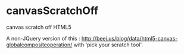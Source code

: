 canvasScratchOff
================

canvas scratch off HTML5

A non-JQuery version of this : <a href="http://beej.us/blog/data/html5-canvas-globalcompositeoperation/">http://beej.us/blog/data/html5-canvas-globalcompositeoperation/</a> with 'pick your scratch tool'. 